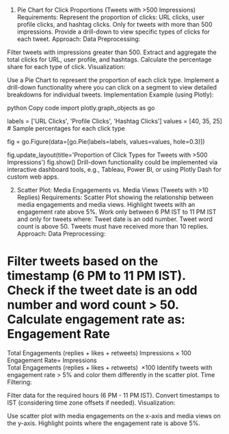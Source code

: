 1. Pie Chart for Click Proportions (Tweets with >500 Impressions)
Requirements:
Represent the proportion of clicks: URL clicks, user profile clicks, and hashtag clicks.
Only for tweets with more than 500 impressions.
Provide a drill-down to view specific types of clicks for each tweet.
Approach:
Data Preprocessing:

Filter tweets with impressions greater than 500.
Extract and aggregate the total clicks for URL, user profile, and hashtags.
Calculate the percentage share for each type of click.
Visualization:

Use a Pie Chart to represent the proportion of each click type.
Implement a drill-down functionality where you can click on a segment to view detailed breakdowns for individual tweets.
Implementation Example (using Plotly):

python
Copy code
import plotly.graph_objects as go


labels = ['URL Clicks', 'Profile Clicks', 'Hashtag Clicks']
values = [40, 35, 25]  # Sample percentages for each click type

fig = go.Figure(data=[go.Pie(labels=labels, values=values, hole=0.3)])

fig.update_layout(title='Proportion of Click Types for Tweets with >500 Impressions')
fig.show()
Drill-down functionality could be implemented via interactive dashboard tools, e.g., Tableau, Power BI, or using Plotly Dash for custom web apps.

2. Scatter Plot: Media Engagements vs. Media Views (Tweets with >10 Replies)
Requirements:
Scatter Plot showing the relationship between media engagements and media views.
Highlight tweets with an engagement rate above 5%.
Work only between 6 PM IST to 11 PM IST and only for tweets where:
Tweet date is an odd number.
Tweet word count is above 50.
Tweets must have received more than 10 replies.
Approach:
Data Preprocessing:

Filter tweets based on the timestamp (6 PM to 11 PM IST).
Check if the tweet date is an odd number and word count > 50.
Calculate engagement rate as:
Engagement Rate
=
Total Engagements (replies + likes + retweets)
Impressions
×
100
Engagement Rate= 
Impressions
Total Engagements (replies + likes + retweets)
​
 ×100
Identify tweets with engagement rate > 5% and color them differently in the scatter plot.
Time Filtering:

Filter data for the required hours (6 PM - 11 PM IST).
Convert timestamps to IST (considering time zone offsets if needed).
Visualization:

Use scatter plot with media engagements on the x-axis and media views on the y-axis.
Highlight points where the engagement rate is above 5%.
